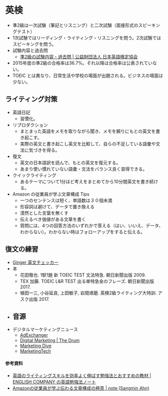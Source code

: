 # 英検

- 準2級は一次試験（筆記とリスニング）と二次試験（面接形式のスピーキングテスト）
- 1次試験ではリーディング・ライティング・リスニングを問う。2次試験ではスピーキングを問う。
- 試験内容と過去問
    - [準2級の試験内容・過去問 | 公益財団法人 日本英語検定協会](https://www.eiken.or.jp/eiken/exam/grade_p2/)
- 2015年度の準2級の合格率は36.7%。それ以降は合格率は公表されていない。
- TOEIC とは異なり、日常生活や学校の場面が出題される。ビジネスの場面は少ない。

## ライティング対策

- 英語日記
    - 習慣化。
- リプロダクション
    - まとまった英語をメモを取りながら聞き、メモを頼りにもとの英文を書き起こす。
    - 実際の英文と書き起こし英文を比較して、自らの不足している語彙や文法に気づきを得る。
- 復文
    - 英文の日本語訳を読んで、もとの英文を復元する。
    - あまり使い慣れていない語彙・文法をバランス良く習得できる。
- クイックライティング
    - あるテーマについて1分ほど考えをまとめてから10分間英文を書き続ける。
- Amazon の従業員が学ぶ文章構成 Tips
    - 一つのセンテンスは短く、単語数は３０個未満
    - 形容詞は避けて、データで置き換える
    - 漠然とした言葉を無くす
    - 伝えるべき価値がある文章を書く
    - 質問には、4つの回答方法のいずれかで答える（はい、いいえ、データ、わからない）。わからない時はフォローアップをすると伝える。

## 復文の練習

- [Ginger 英文チェッカー](https://www.getginger.jp/)
- 本
    - 花田徹也. 1駅1題 新 TOEIC TEST 文法特急. 朝日新聞出版 2009.
    - TEX 加藤. TOEIC L&R TEST 出る単特急金のフレーズ. 朝日新聞出版 2017. 
    - 植田一三, 小谷延良, 上田敏子, 岩間琢磨. 英検2級ライティング大特訓. アスク出版 2017.
- 音源
    - 
- デジタルマーケティングニュース
    - [AdExchanger](https://www.adexchanger.com/)
    - [Digital Marketing | The Drum](https://www.thedrum.com/topics/digital-marketing)
    - [Marketing Dive](https://www.marketingdive.com/)
    - [MarketingTech](https://www.marketingtechnews.net/)

#### 参考資料

- [英語のライティングスキルを効率よく伸ばす勉強法とおすすめの教材 | ENGLISH COMPANY の英語勉強法ノート](https://studyhacker.net/english-writing)
- [Amazonの従業員が学ぶ伝わる文章構成の極意 | note (Sangmin Ahn)](https://note.com/sangmin/n/n8f04510d12ed)
